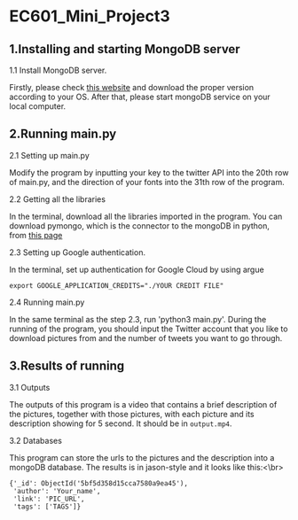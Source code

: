 # EC601_Mini_Project3

## 1.Installing and starting MongoDB server

1.1 Install MongoDB server.

Firstly, please check [this website](https://docs.mongodb.com/manual/administration/install-community/) and download the proper version according to your OS. After that, please start mongoDB service on your local computer.

## 2.Running main.py

2.1 Setting up main.py

Modify the program by inputting your key to the twitter API into the 20th row of main.py, and the direction of your fonts into the 31th row of the program.

2.2 Getting all the libraries

In the terminal, download all the libraries imported in the program. You can download pymongo, which is the connector to the mongoDB in python, from [this page](https://api.mongodb.com/python/current/installation.html)

2.3 Setting up Google authentication.

In the terminal, set up authentication for Google Cloud by using argue
```
export GOOGLE_APPLICATION_CREDITS="./YOUR CREDIT FILE"
```

2.4 Running main.py

In the same terminal as the step 2.3, run 'python3 main.py'. During the running of the program, you should input the Twitter account that you like to download pictures from and the number of tweets you want to go through.

## 3.Results of running

3.1 Outputs

The outputs of this program is a video that contains a brief description of the pictures, together with those pictures, with each picture and its description showing for 5 second. It should be in `output.mp4`.

3.2 Databases

This program can store the urls to the pictures and the description into a mongoDB database. The results is in jason-style and it looks like this:<\br>
```
{'_id': ObjectId('5bf5d358d15cca7580a9ea45'),
 'author': 'Your_name',
 'link': 'PIC_URL',
 'tags': ['TAGS']}

```

